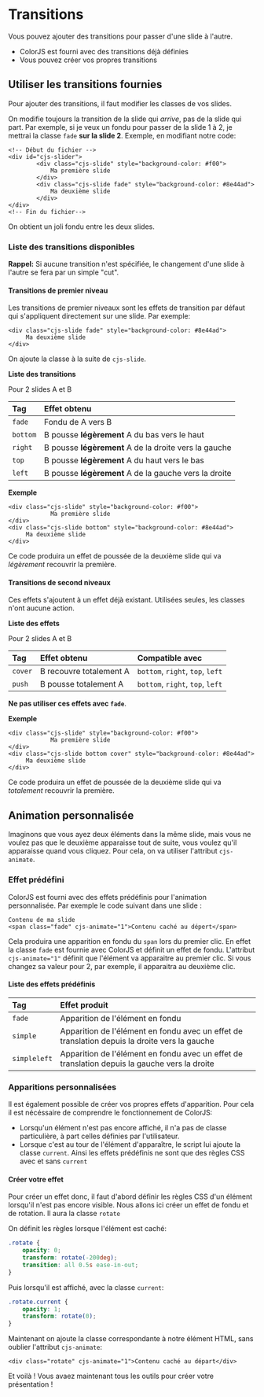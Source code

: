 # Transitions

Vous pouvez ajouter des transitions pour passer d'une slide à l'autre.

* ColorJS est fourni avec des transitions déjà définies
* Vous pouvez créer vos propres transitions

## Utiliser les transitions fournies

Pour ajouter des transitions, il faut modifier les classes de vos slides.

On modifie toujours la transition de la slide qui _arrive_, pas de la slide qui part. Par exemple, si je veux un fondu pour passer de la slide 1 à 2, je mettrai la classe `fade` **sur la slide 2**. Exemple, en modifiant notre code:

```markup
<!-- Début du fichier -->
<div id="cjs-slider">
        <div class="cjs-slide" style="background-color: #f00">
            Ma première slide
        </div>
        <div class="cjs-slide fade" style="background-color: #8e44ad">
            Ma deuxième slide
        </div>
</div>
<!-- Fin du fichier-->
```

On obtient un joli fondu entre les deux slides.

### Liste des transitions disponibles

**Rappel:** Si aucune transition n'est spécifiée, le changement d'une slide à l'autre se fera par un simple "cut".

#### Transitions de premier niveau

Les transitions de premier niveaux sont les effets de transition par défaut qui s'appliquent directement sur une slide. Par exemple:

```markup
<div class="cjs-slide fade" style="background-color: #8e44ad">
     Ma deuxième slide
</div>
```

On ajoute la classe à la suite de `cjs-slide`.

**Liste des transitions**

Pour 2 slides A et B

| Tag | Effet obtenu |
| :--- | :--- |
| `fade` | Fondu de A vers B |
| `bottom` | B pousse **légèrement** A du bas vers le haut |
| `right` | B pousse **légèrement** A de la droite vers la gauche |
| `top` | B pousse **légèrement** A du haut vers le bas |
| `left` | B pousse **légèrement** A de la gauche vers la droite |

**Exemple**

```markup
<div class="cjs-slide" style="background-color: #f00">
            Ma première slide
</div>
<div class="cjs-slide bottom" style="background-color: #8e44ad">
     Ma deuxième slide
</div>
```

Ce code produira un effet de poussée de la deuxième slide qui va _légèrement_ recouvrir la première.

#### Transitions de second niveaux

Ces effets s'ajoutent à un effet déjà existant. Utilisées seules, les classes n'ont aucune action.

**Liste des effets**

Pour 2 slides A et B

| Tag | Effet obtenu | Compatible avec |
| :--- | :--- | :--- |
| `cover` | B recouvre totalement A | `bottom`, `right`, `top`, `left` |
| `push` | B pousse totalement A | `bottom`, `right`, `top`, `left` |

**Ne pas utiliser ces effets avec `fade`**.

**Exemple**

```markup
<div class="cjs-slide" style="background-color: #f00">
            Ma première slide
</div>
<div class="cjs-slide bottom cover" style="background-color: #8e44ad">
     Ma deuxième slide
</div>
```

Ce code produira un effet de poussée de la deuxième slide qui va _totalement_ recouvrir la première.

## Animation personnalisée

Imaginons que vous ayez deux éléments dans la même slide, mais vous ne voulez pas que le deuxième apparaisse tout de suite, vous voulez qu'il apparaisse quand vous cliquez. Pour cela, on va utiliser l'attribut `cjs-animate`.

### Effet prédéfini

ColorJS est fourni avec des effets prédéfinis pour l'animation personnalisée. Par exemple le code suivant dans une slide :

```markup
Contenu de ma slide
<span class="fade" cjs-animate="1">Contenu caché au dépert</span>
```

Cela produira une apparition en fondu du `span` lors du premier clic. En effet la classe `fade` est fournie avec ColorJS et définit un effet de fondu. L'attribut `cjs-animate="1"` définit que l'élément va apparaitre au premier clic. Si vous changez sa valeur pour 2, par exemple, il apparaitra au deuxième clic.

#### Liste des effets prédéfinis

| Tag | Effet produit |
| :--- | :--- |
| `fade` | Apparition de l'élément en fondu |
| `simple` | Apparition de l'élément en fondu avec un effet de translation depuis la droite vers la gauche |
| `simpleleft` | Apparition de l'élément en fondu avec un effet de translation depuis la gauche vers la droite |

### Apparitions personnalisées

Il est également possible de créer vos propres effets d'apparition. Pour cela il est nécéssaire de comprendre le fonctionnement de ColorJS:

* Lorsqu'un élément n'est pas encore affiché, il n'a pas de classe particulière, à part celles définies par l'utilisateur.
* Lorsque c'est au tour de l'élément d'apparaître, le script lui ajoute la classe `current`. Ainsi les effets prédéfinis ne sont que des règles CSS avec et sans `current`

#### Créer votre effet

Pour créer un effet donc, il faut d'abord définir les règles CSS d'un élément lorsqu'il n'est pas encore visible. Nous allons ici créer un effet de fondu et de rotation. Il aura la classe `rotate`

On définit les règles lorsque l'élément est caché:

```css
.rotate {
    opacity: 0;
    transform: rotate(-200deg);
    transition: all 0.5s ease-in-out;
}
```

Puis lorsqu'il est affiché, avec la classe `current`:

```css
.rotate.current {
    opacity: 1;
    transform: rotate(0);
}
```

Maintenant on ajoute la classe correspondante à notre élément HTML, sans oublier l'attribut `cjs-animate`:

```markup
<div class="rotate" cjs-animate="1">Contenu caché au départ</div>
```

Et voilà ! Vous avaez maintenant tous les outils pour créer votre présentation !

